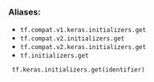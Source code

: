 ### Aliases:
- `tf.compat.v1.keras.initializers.get`
- `tf.compat.v2.initializers.get`
- `tf.compat.v2.keras.initializers.get`
- `tf.initializers.get`

```
 tf.keras.initializers.get(identifier)
```
